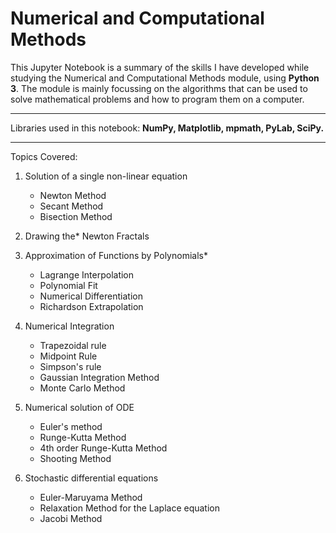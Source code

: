 # Numerical and Computational Methods
This Jupyter Notebook is a summary of the skills I have developed while studying the Numerical and Computational Methods module, using **Python 3**.
The module is mainly focussing on the algorithms that can be used to solve mathematical problems and how to program them on a computer. <hr>

Libraries used in this notebook: **NumPy, Matplotlib, mpmath, PyLab, SciPy.**

<hr>
Topics Covered:

1. Solution of a single non-linear equation
   - Newton Method
   - Secant Method
   - Bisection Method

2. Drawing the* Newton Fractals

3. Approximation of Functions by Polynomials*  
   - Lagrange Interpolation
   - Polynomial Fit
   - Numerical Differentiation
   - Richardson Extrapolation

4. Numerical Integration  
   - Trapezoidal rule
   - Midpoint Rule
   - Simpson's rule
   - Gaussian Integration Method
   - Monte Carlo Method

5. Numerical solution of ODE  
   - Euler's method
   - Runge-Kutta Method
   - 4th order Runge-Kutta Method
   - Shooting Method

6. Stochastic differential equations  
   - Euler-Maruyama Method
   - Relaxation Method for the Laplace equation
   - Jacobi Method
